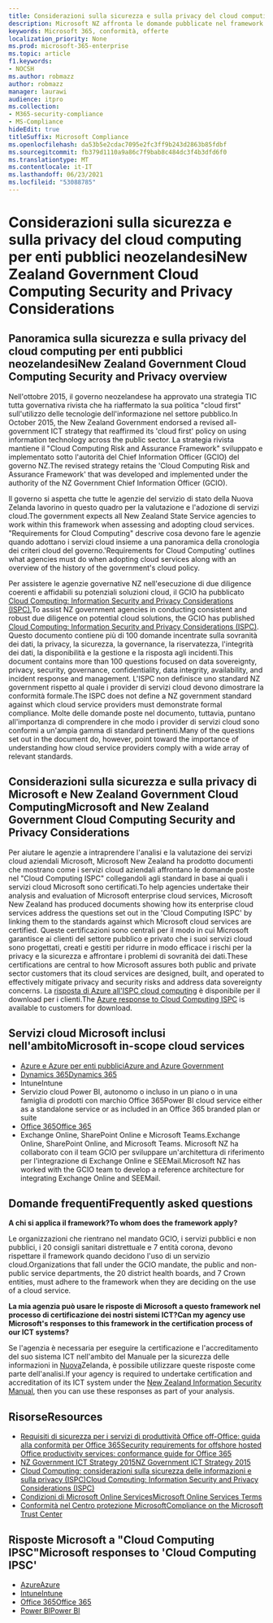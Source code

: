```yaml
---
title: Considerazioni sulla sicurezza e sulla privacy del cloud computing per enti pubblici neozelandesi
description: Microsoft NZ affronta le domande pubblicate nel framework di cloud computing della Nuova Zelanda.
keywords: Microsoft 365, conformità, offerte
localization_priority: None
ms.prod: microsoft-365-enterprise
ms.topic: article
f1.keywords:
- NOCSH
ms.author: robmazz
author: robmazz
manager: laurawi
audience: itpro
ms.collection:
- M365-security-compliance
- MS-Compliance
hideEdit: true
titleSuffix: Microsoft Compliance
ms.openlocfilehash: da53b5e2cdac7095e2fc3ff9b243d2863b85fdbf
ms.sourcegitcommit: fb379d1110a9a86c7f9bab8c484dc3f4b3dfd6f0
ms.translationtype: MT
ms.contentlocale: it-IT
ms.lasthandoff: 06/23/2021
ms.locfileid: "53088785"
---
```

# <a name="new-zealand-government-cloud-computing-security-and-privacy-considerations"></a><span data-ttu-id="abea8-104">Considerazioni sulla sicurezza e sulla privacy del cloud computing per enti pubblici neozelandesi</span><span class="sxs-lookup"><span data-stu-id="abea8-104">New Zealand Government Cloud Computing Security and Privacy Considerations</span></span>

## <a name="new-zealand-government-cloud-computing-security-and-privacy-overview"></a><span data-ttu-id="abea8-105">Panoramica sulla sicurezza e sulla privacy del cloud computing per enti pubblici neozelandesi</span><span class="sxs-lookup"><span data-stu-id="abea8-105">New Zealand Government Cloud Computing Security and Privacy overview</span></span>

<span data-ttu-id="abea8-106">Nell'ottobre 2015, il governo neozelandese ha approvato una strategia TIC tutta governativa rivista che ha riaffermato la sua politica "cloud first" sull'utilizzo delle tecnologie dell'informazione nel settore pubblico.</span><span class="sxs-lookup"><span data-stu-id="abea8-106">In October 2015, the New Zealand Government endorsed a revised all-government ICT strategy that reaffirmed its 'cloud first' policy on using information technology across the public sector.</span></span> <span data-ttu-id="abea8-107">La strategia rivista mantiene il "Cloud Computing Risk and Assurance Framework" sviluppato e implementato sotto l'autorità del Chief Information Officer (GCIO) del governo NZ.</span><span class="sxs-lookup"><span data-stu-id="abea8-107">The revised strategy retains the 'Cloud Computing Risk and Assurance Framework' that was developed and implemented under the authority of the NZ Government Chief Information Officer (GCIO).</span></span>

<span data-ttu-id="abea8-108">Il governo si aspetta che tutte le agenzie del servizio di stato della Nuova Zelanda lavorino in questo quadro per la valutazione e l'adozione di servizi cloud.</span><span class="sxs-lookup"><span data-stu-id="abea8-108">The government expects all New Zealand State Service agencies to work within this framework when assessing and adopting cloud services.</span></span> <span data-ttu-id="abea8-109">"Requirements for Cloud Computing" descrive cosa devono fare le agenzie quando adottano i servizi cloud insieme a una panoramica della cronologia dei criteri cloud del governo.</span><span class="sxs-lookup"><span data-stu-id="abea8-109">'Requirements for Cloud Computing' outlines what agencies must do when adopting cloud services along with an overview of the history of the government's cloud policy.</span></span>

<span data-ttu-id="abea8-110">Per assistere le agenzie governative NZ nell'esecuzione di due diligence coerenti e affidabili su potenziali soluzioni cloud, il GCIO ha pubblicato [Cloud Computing: Information Security and Privacy Considerations (ISPC).](https://www.digital.govt.nz/dmsdocument/1~cloud-computing-information-security-and-privacy-considerations/html)</span><span class="sxs-lookup"><span data-stu-id="abea8-110">To assist NZ government agencies in conducting consistent and robust due diligence on potential cloud solutions, the GCIO has published [Cloud Computing: Information Security and Privacy Considerations (ISPC)](https://www.digital.govt.nz/dmsdocument/1~cloud-computing-information-security-and-privacy-considerations/html).</span></span> <span data-ttu-id="abea8-111">Questo documento contiene più di 100 domande incentrate sulla sovranità dei dati, la privacy, la sicurezza, la governance, la riservatezza, l'integrità dei dati, la disponibilità e la gestione e la risposta agli incidenti.</span><span class="sxs-lookup"><span data-stu-id="abea8-111">This document contains more than 100 questions focused on data sovereignty, privacy, security, governance, confidentiality, data integrity, availability, and incident response and management.</span></span> <span data-ttu-id="abea8-112">L'ISPC non definisce uno standard NZ government rispetto al quale i provider di servizi cloud devono dimostrare la conformità formale.</span><span class="sxs-lookup"><span data-stu-id="abea8-112">The ISPC does not define a NZ government standard against which cloud service providers must demonstrate formal compliance.</span></span> <span data-ttu-id="abea8-113">Molte delle domande poste nel documento, tuttavia, puntano all'importanza di comprendere in che modo i provider di servizi cloud sono conformi a un'ampia gamma di standard pertinenti.</span><span class="sxs-lookup"><span data-stu-id="abea8-113">Many of the questions set out in the document do, however, point toward the importance of understanding how cloud service providers comply with a wide array of relevant standards.</span></span>

## <a name="microsoft-and-new-zealand-government-cloud-computing-security-and-privacy-considerations"></a><span data-ttu-id="abea8-114">Considerazioni sulla sicurezza e sulla privacy di Microsoft e New Zealand Government Cloud Computing</span><span class="sxs-lookup"><span data-stu-id="abea8-114">Microsoft and New Zealand Government Cloud Computing Security and Privacy Considerations</span></span>

<span data-ttu-id="abea8-115">Per aiutare le agenzie a intraprendere l'analisi e la valutazione dei servizi cloud aziendali Microsoft, Microsoft New Zealand ha prodotto documenti che mostrano come i servizi cloud aziendali affrontano le domande poste nel "Cloud Computing ISPC" collegandoli agli standard in base ai quali i servizi cloud Microsoft sono certificati.</span><span class="sxs-lookup"><span data-stu-id="abea8-115">To help agencies undertake their analysis and evaluation of Microsoft enterprise cloud services, Microsoft New Zealand has produced documents showing how its enterprise cloud services address the questions set out in the 'Cloud Computing ISPC' by linking them to the standards against which Microsoft cloud services are certified.</span></span> <span data-ttu-id="abea8-116">Queste certificazioni sono centrali per il modo in cui Microsoft garantisce ai clienti del settore pubblico e privato che i suoi servizi cloud sono progettati, creati e gestiti per ridurre in modo efficace i rischi per la privacy e la sicurezza e affrontare i problemi di sovranità dei dati.</span><span class="sxs-lookup"><span data-stu-id="abea8-116">These certifications are central to how Microsoft assures both public and private sector customers that its cloud services are designed, built, and operated to effectively mitigate privacy and security risks and address data sovereignty concerns.</span></span> <span data-ttu-id="abea8-117">La [risposta di Azure all'ISPC cloud computing](https://azure.microsoft.com/resources/microsoft-azure-response-to-nz-gcio-cloud-computing-information-security-privacy-considerations/) è disponibile per il download per i clienti.</span><span class="sxs-lookup"><span data-stu-id="abea8-117">The [Azure response to Cloud Computing ISPC](https://azure.microsoft.com/resources/microsoft-azure-response-to-nz-gcio-cloud-computing-information-security-privacy-considerations/) is available to customers for download.</span></span>

## <a name="microsoft-in-scope-cloud-services"></a><span data-ttu-id="abea8-118">Servizi cloud Microsoft inclusi nell'ambito</span><span class="sxs-lookup"><span data-stu-id="abea8-118">Microsoft in-scope cloud services</span></span>

- [<span data-ttu-id="abea8-119">Azure e Azure per enti pubblici</span><span class="sxs-lookup"><span data-stu-id="abea8-119">Azure and Azure Government</span></span>](https://aka.ms/AzureCompliance)
- [<span data-ttu-id="abea8-120">Dynamics 365</span><span class="sxs-lookup"><span data-stu-id="abea8-120">Dynamics 365</span></span>](https://aka.ms/d365-compliance-list)
- <span data-ttu-id="abea8-121">Intune</span><span class="sxs-lookup"><span data-stu-id="abea8-121">Intune</span></span>
- <span data-ttu-id="abea8-122">Servizio cloud Power BI, autonomo o incluso in un piano o in una famiglia di prodotti con marchio Office 365</span><span class="sxs-lookup"><span data-stu-id="abea8-122">Power BI cloud service either as a standalone service or as included in an Office 365 branded plan or suite</span></span>
- [<span data-ttu-id="abea8-123">Office 365</span><span class="sxs-lookup"><span data-stu-id="abea8-123">Office 365</span></span>](https://go.microsoft.com/fwlink/p/?LinkID=2077751)
- <span data-ttu-id="abea8-124">Exchange Online, SharePoint Online e Microsoft Teams.</span><span class="sxs-lookup"><span data-stu-id="abea8-124">Exchange Online, SharePoint Online, and Microsoft Teams.</span></span> <span data-ttu-id="abea8-125">Microsoft NZ ha collaborato con il team GCIO per sviluppare un'architettura di riferimento per l'integrazione di Exchange Online e SEEMail.</span><span class="sxs-lookup"><span data-stu-id="abea8-125">Microsoft NZ has worked with the GCIO team to develop a reference architecture for integrating Exchange Online and SEEMail.</span></span>

## <a name="frequently-asked-questions"></a><span data-ttu-id="abea8-126">Domande frequenti</span><span class="sxs-lookup"><span data-stu-id="abea8-126">Frequently asked questions</span></span>

<span data-ttu-id="abea8-127">**A chi si applica il framework?**</span><span class="sxs-lookup"><span data-stu-id="abea8-127">**To whom does the framework apply?**</span></span>

<span data-ttu-id="abea8-128">Le organizzazioni che rientrano nel mandato GCIO, i servizi pubblici e non pubblici, i 20 consigli sanitari distrettuale e 7 entità corona, devono rispettare il framework quando decidono l'uso di un servizio cloud.</span><span class="sxs-lookup"><span data-stu-id="abea8-128">Organizations that fall under the GCIO mandate, the public and non-public service departments, the 20 district health boards, and 7 Crown entities, must adhere to the framework when they are deciding on the use of a cloud service.</span></span>

<span data-ttu-id="abea8-129">**La mia agenzia può usare le risposte di Microsoft a questo framework nel processo di certificazione dei nostri sistemi ICT?**</span><span class="sxs-lookup"><span data-stu-id="abea8-129">**Can my agency use Microsoft's responses to this framework in the certification process of our ICT systems?**</span></span>

<span data-ttu-id="abea8-130">Se l'agenzia è necessaria per eseguire la certificazione e l'accreditamento del suo sistema ICT nell'ambito del Manuale per la sicurezza delle informazioni in [Nuova](https://go.microsoft.com/fwlink/p/?linkid=2099496)Zelanda, è possibile utilizzare queste risposte come parte dell'analisi.</span><span class="sxs-lookup"><span data-stu-id="abea8-130">If your agency is required to undertake certification and accreditation of its ICT system under the [New Zealand Information Security Manual](https://go.microsoft.com/fwlink/p/?linkid=2099496), then you can use these responses as part of your analysis.</span></span>

## <a name="resources"></a><span data-ttu-id="abea8-131">Risorse</span><span class="sxs-lookup"><span data-stu-id="abea8-131">Resources</span></span>

- [<span data-ttu-id="abea8-132">Requisiti di sicurezza per i servizi di produttività Office off-Office: guida alla conformità per Office 365</span><span class="sxs-lookup"><span data-stu-id="abea8-132">Security requirements for offshore hosted Office productivity services: conformance guide for Office 365</span></span>](https://aka.ms/o365-gcio-conformance-guidance)
- [<span data-ttu-id="abea8-133">NZ Government ICT Strategy 2015</span><span class="sxs-lookup"><span data-stu-id="abea8-133">NZ Government ICT Strategy 2015</span></span>](https://www.ict.govt.nz/strategy-and-action-plan/strategy/)
- [<span data-ttu-id="abea8-134">Cloud Computing: considerazioni sulla sicurezza delle informazioni e sulla privacy (ISPC)</span><span class="sxs-lookup"><span data-stu-id="abea8-134">Cloud Computing: Information Security and Privacy Considerations (ISPC)</span></span>](https://www.digital.govt.nz/standards-and-guidance/technology-and-architecture/cloud-services/)
- [<span data-ttu-id="abea8-135">Condizioni di Microsoft Online Services</span><span class="sxs-lookup"><span data-stu-id="abea8-135">Microsoft Online Services Terms</span></span>](https://aka.ms/Online-Services-Terms)
- [<span data-ttu-id="abea8-136">Conformità nel Centro protezione Microsoft</span><span class="sxs-lookup"><span data-stu-id="abea8-136">Compliance on the Microsoft Trust Center</span></span>](https://www.microsoft.com/trust-center/compliance/compliance-overview)

## <a name="microsoft-responses-to-cloud-computing-ipsc"></a><span data-ttu-id="abea8-137">Risposte Microsoft a "Cloud Computing IPSC"</span><span class="sxs-lookup"><span data-stu-id="abea8-137">Microsoft responses to 'Cloud Computing IPSC'</span></span>

- [<span data-ttu-id="abea8-138">Azure</span><span class="sxs-lookup"><span data-stu-id="abea8-138">Azure</span></span>](https://aka.ms/Azure-NZ-response)
- [<span data-ttu-id="abea8-139">Intune</span><span class="sxs-lookup"><span data-stu-id="abea8-139">Intune</span></span>](https://aka.ms/Intune-NZ-response)
- [<span data-ttu-id="abea8-140">Office 365</span><span class="sxs-lookup"><span data-stu-id="abea8-140">Office 365</span></span>](https://aka.ms/O365-NZ-Response)
- [<span data-ttu-id="abea8-141">Power BI</span><span class="sxs-lookup"><span data-stu-id="abea8-141">Power BI</span></span>](https://download.microsoft.com/download/5/1/7/51726B9B-2E76-49C4-9D4F-A36BF025CB93/Response-to-GCIO-105-questions-Power-BI.pdf)
